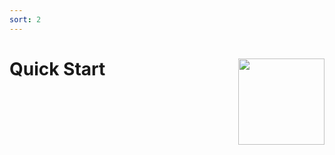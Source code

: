 ```yaml
---
sort: 2
---
```


# Quick Start <img src="assets/images/dfqr_hex.png?raw=true" align="right" height="138" />
